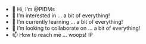 - 👋 Hi, I’m @PIDMs
- 👀 I’m interested in ... a bit of everything!
- 🌱 I’m currently learning ... a bit of everything!
- 💞️ I’m looking to collaborate on ... a bit of everything!
- 📫 How to reach me ... woops! :P

<!---
PIDMs/PIDMs is a ✨ special ✨ repository because its `README.md` (this file) appears on your GitHub profile.
You can click the Preview link to take a look at your changes.
--->
